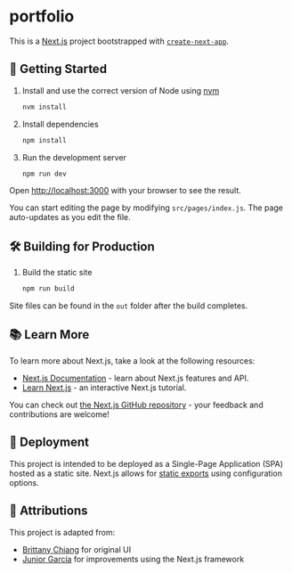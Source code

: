 # portfolio

This is a [Next.js](https://nextjs.org/) project bootstrapped with [`create-next-app`](https://github.com/vercel/next.js/tree/canary/packages/create-next-app).

## 🏁 Getting Started

1. Install and use the correct version of Node using [nvm](https://github.com/nvm-sh/nvm)

    ```bash
    nvm install
    ```

2. Install dependencies

    ```bash
    npm install
    ```

3. Run the development server

    ```bash
    npm run dev
    ```

Open [http://localhost:3000](http://localhost:3000) with your browser to see the result.

You can start editing the page by modifying `src/pages/index.js`. The page auto-updates as you edit the file.

## 🛠️ Building for Production

1. Build the static site

    ```bash
    npm run build
    ```

Site files can be found in the `out` folder after the build completes.

## 📚 Learn More

To learn more about Next.js, take a look at the following resources:

- [Next.js Documentation](https://nextjs.org/docs) - learn about Next.js features and API.
- [Learn Next.js](https://nextjs.org/learn) - an interactive Next.js tutorial.

You can check out [the Next.js GitHub repository](https://github.com/vercel/next.js/) - your feedback and contributions are welcome!

## 🚀 Deployment

This project is intended to be deployed as a Single-Page Application (SPA) hosted as a static site. Next.js allows for [static exports](https://nextjs.org/docs/app/building-your-application/deploying/static-exports) using configuration options.

## 🙌 Attributions

This project is adapted from:

- [Brittany Chiang](https://github.com/bchiang7/v4) for original UI
- [Junior García](https://github.com/jrgarciadev/portfoliov2) for improvements using the Next.js framework
